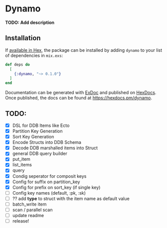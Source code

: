 # Dynamo

**TODO: Add description**

## Installation

If [available in Hex](https://hex.pm/docs/publish), the package can be installed
by adding `dynamo` to your list of dependencies in `mix.exs`:

```elixir
def deps do
  [
    {:dynamo, "~> 0.1.0"}
  ]
end
```

Documentation can be generated with [ExDoc](https://github.com/elixir-lang/ex_doc)
and published on [HexDocs](https://hexdocs.pm). Once published, the docs can
be found at <https://hexdocs.pm/dynamo>.

## TODO:
- [x] DSL for DDB Items like Ecto
- [x] Partition Key Generation
- [x] Sort Key Generation
- [x] Encode Structs into DDB Schema
- [x] Decode DDB marshalled items into Struct
- [x] general DDB query builder
- [x] put_item
- [x] list_items
- [x] query
- [x] Condig seperator for composit keys
- [x] Config for suffix on partition_key
- [x] Config for prefix on sort_key (if single key)
- [ ] Config key names (default, :pk, :sk)
- [ ] ?? add __type__ to struct with the item name as default value
- [ ] batch_write item
- [ ] scan / parallel scan
- [ ] update readme
- [ ] release!